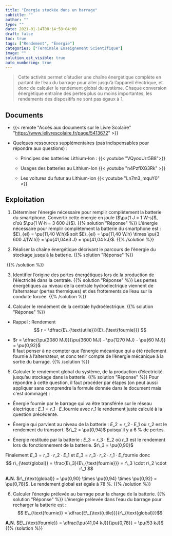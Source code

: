 ```yaml
---
title: "Énergie stockée dans un barrage"
subtitle: ""
author: ""
type: ""
date: 2021-01-14T08:14:58+04:00
draft: false
toc: true
tags: ["Rendement", "Énergie"]
categories: ["Terminale Enseignement Scientifique"]
image: ""
solution_est_visible: true
auto_numbering: true
---
```


> Cette activité permet d’étudier une chaîne énergétique complète en partant de l’eau du barrage pour aller jusqu’à l’appareil électrique, et donc de calculer le rendement global du système. Chaque conversion énergétique entraîne des pertes plus ou moins importantes, les rendements des dispositifs ne sont pas égaux à 1.

## Documents

- {{< remote "Accès aux documents sur le Livre Scolaire" "https://www.lelivrescolaire.fr/page/5413672" >}}

- Quelques ressources supplémentaires (pas indispensables pour répondre aux questions) :
  - Principes des batteries Lithium-Ion :
    {{< youtube "VQyooUrr5B8">}}

  - Usages des batteries au Lithium-Ion
    {{< youtube "n4PzflXG3Rk" >}}

  - Les voitures du futur au Lithium-ion
    {{< youtube "Ln7m3_mquY0" >}}

## Exploitation

1. Déterminer l’énergie nécessaire pour remplir complètement la batterie du smartphone. Convertir cette énergie en joule ($\pu{1 J = 1 W⋅s}$, d’où $\pu{1 W⋅h = 3 600 J}$).
{{% solution "Réponse" %}}
L’énergie nécessaire pour remplir complètement la batterie du smartphone est : $E\_{el} = \pu{11,40 W.h}$ soit $E\_{el} = \pu{11,40 W.h} \times \pu{3 600 J/(W.h)}  = \pu{41,04e3 J} =  \pu{41,04 kJ}$.
{{% /solution %}}

2. Réaliser la chaîne énergétique décrivant le parcours de l’énergie du stockage jusqu’à la batterie.
{{% solution "Réponse" %}}
<img src="/terminales-es/chap-6/chap-6-3/batterie.png" alt="" width="" />
{{% /solution %}}

3. Identifier l’origine des pertes énergétiques lors de la production de l’électricité dans la centrale.
{{% solution "Réponse" %}}
Les pertes énergétiques au niveau de la centrale hydroélectrique viennent de l’alternateur (pertes thermiques) et des frottements de l’eau sur la conduite forcée.
{{% /solution %}}

4. Calculer le rendement de la centrale hydroélectrique.
{{% solution "Réponse" %}}

- Rappel : Rendement
$$ r = \dfrac{E\_{\text{utile}}}{E\_{\text{fournie}}}  $$

- $r = \dfrac{\pu{2080 MJ}}{\pu{3600 MJ} - \pu{1270 MJ} - \pu{60 MJ}} = \pu{0,92}$\
Il faut penser à ne compter que l’énergie mécanique qui a été réellement fournie à l’alternateur, et donc tenir compte de l’énergie mécanique à la sortie du barrage.
{{% /solution %}}

5. Calculer le rendement global du système, de la production d’électricité jusqu’au stockage dans la batterie.
{{% solution "Réponse" %}}
Pour répondre à cette question, il faut procéder par étapes (on peut aussi appliquer sans comprendre la formule donnée dans le document mais c'est dommage) :

- Énergie fournie par le barrage qui va être transférée sur le réseau électrique : $E\_1 = r\_1 \cdot E\_{\text{fournie}}$ avec $r\_1$ le rendement juste calculé à la question précédente.

- Énergie qui parvient au niveau de la batterie : $E\_2 = r\_2 \cdot E\_1$ où $r\_2$ est le rendement du transport. $r\_2 = \pu{0,94}$ puisqu'il y a 6&nbsp;% de pertes.

- Énergie restituée par la batterie : $E\_3 = r\_3 \cdot E\_2$ où $r\_3$ est le rendement lors du fonctionnement de la batterie. $r\_3 = \pu{0,90}$

Finalement $E\_3 = r\_3 \cdot r\_2 \cdot E\_1$ et $E\_3 = r\_3 \cdot r\_2 \cdot r\_1 \cdot E\_{\text{fournie}}$ donc
$$
    r\_{\text{global}} = \frac{E\_3}{E\_{\text{fournie}}} = r\_3 \cdot r\_2 \cdot r\_1
$$

**A.N.** $r\_{\text{global}} = \pu{0,90} \times \pu{0,94} \times \pu{0,92} =  \pu{0,78}$. Le rendement global est égale à 78&nbsp;%.
{{% /solution %}}

6. Calculer l’énergie prélevée au barrage pour la charge de la batterie.
{{% solution "Réponse" %}}
L’énergie prélevée dans l’eau du barrage pour recharger la batterie est :
$$ E\_{\text{fournie}} = \dfrac{E\_{\text{utile}}}{r\_{\text{global}}}$$

**A.N.** $E\_{\text{fournie}} = \dfrac{\pu{41,04 kJ}}{\pu{0,78}} = \pu{53 kJ}$
{{% /solution %}}
